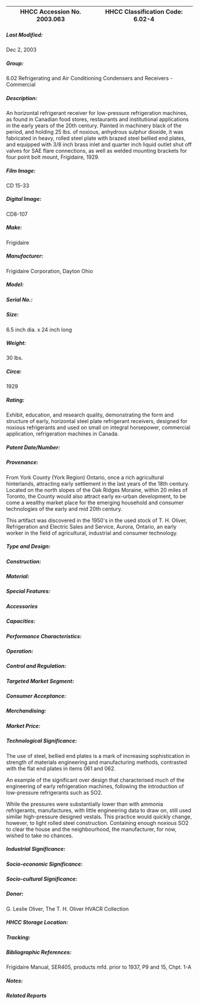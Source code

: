 | **HHCC Accession No. 2003.063** |**HHCC Classification Code:  6.02-4**|
| ----------- | ----------- |

##### Last Modified:
Dec 2, 2003

##### Group:
6.02 Refrigerating and Air Conditioning Condensers and Receivers - Commercial

##### Description:
An horizontal refrigerant receiver for low-pressure refrigeration machines, as found in Canadian food stores, restaurants and institutional applications in the early years of the 20th century. Painted in machinery black of the period, and holding 25 lbs. of noxious, anhydrous sulphur dioxide, it was fabricated in heavy, rolled steel plate with brazed steel bellied end plates, and equipped with 3/8 inch brass inlet and quarter inch liquid outlet shut off valves for SAE flare connections, as well as welded mounting brackets for four point bolt mount, Frigidaire, 1929.

##### Film Image:
CD 15-33

##### Digital Image:
CD8-107

##### Make:
Frigidaire

##### Manufacturer:
Frigidaire Corporation, Dayton Ohio

##### Model:


##### Serial No.:


##### Size:
6.5 inch dia. x 24 inch long

##### Weight:
30 lbs.

##### Circa:
1929

##### Rating:
Exhibit, education, and research quality, demonstrating the form and structure of early, horizontal steel plate refrigerant receivers, designed for noxious refrigerants and used on small on integral horsepower, commercial application, refrigeration machines in Canada.

##### Patent Date/Number:


##### Provenance:
From York County (York Region) Ontario, once a rich agricultural hinterlands, attracting early settlement in the last years of the 18th century. Located on the north slopes of the Oak Ridges Moraine, within 20 miles of Toronto, the County would also attract early ex-urban development, to be come a wealthy market place for the emerging household and consumer technologies of the early and mid 20th century. 

This artifact was discovered in the 1950's in the used stock of T. H. Oliver, Refrigeration and Electric Sales and Service, Aurora, Ontario, an early worker in the field of agricultural, industrial and consumer technology.

##### Type and Design:


##### Construction:


##### Material:


##### Special Features:


##### Accessories


##### Capacities:


##### Performance Characteristics:


##### Operation:


##### Control and Regulation:


##### Targeted Market Segment:


##### Consumer Acceptance:


##### Merchandising:


##### Market Price:


##### Technological Significance:
The use of steel, bellied end plates is a mark of increasing sophistication in strength of materials engineering and manufacturing methods, contrasted with the flat end plates in items 061 and 062.  

An example of the significant over design that characterised much of the engineering of early refrigeration machines, following the introduction of low-pressure refrigerants such as SO2. 

While the pressures were substantially lower than with ammonia refrigerants, manufactures, with little engineering data to draw on, still used similar high-pressure designed vestals. This practice would quickly change, however, to light rolled steel construction. Containing enough noxious SO2 to clear the house and the neighbourhood, the manufacturer, for now, wished to take no chances.

##### Industrial Significance:


##### Socio-economic Significance:


##### Socio-cultural Significance:


##### Donor:
G. Leslie Oliver, The T. H. Oliver HVACR Collection

##### HHCC Storage Location:


##### Tracking:


##### Bibliographic References:
Frigidaire Manual, SER405, products mfd. prior to 1937, P9 and 15, Chpt. 1-A

##### Notes:


##### Related Reports

